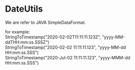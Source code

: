 # DateUtils



 We are refer to JAVA SimpleDataFormat.      

for example:      
StringToTimestamp("2020-02-02T11:11:11.123Z", "yyyy-MM-ddTHH:mm:ss.SSSZ")        
StringToTimestamp("2020-02-02 11:11:11.123", "yyyy-MM-dd HH:mm:ss.SSS")     
StringToTimestamp("2020-Jul-02 11:11:11.123", "yyyy-MMM-dd HH:mm:ss.SSS")    
      
